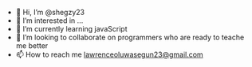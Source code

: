- 👋 Hi, I’m @shegzy23
- 👀 I’m interested in ...
- 🌱 I’m currently learning javaScript
- 💞️ I’m looking to collaborate on programmers who are ready to teache me better
- 📫 How to reach me lawrenceoluwasegun23@gmail.com

<!---
shegzy23/shegzy23 is a ✨ special ✨ repository because its `README.md` (this file) appears on your GitHub profile.
You can click the Preview link to take a look at your changes.
--->
